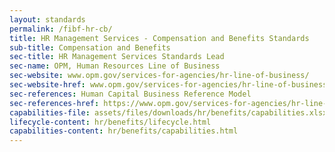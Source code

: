```yaml
---
layout: standards
permalink: /fibf-hr-cb/
title: HR Management Services - Compensation and Benefits Standards
sub-title: Compensation and Benefits
sec-title: HR Management Services Standards Lead
sec-name: OPM, Human Resources Line of Business
sec-website: www.opm.gov/services-for-agencies/hr-line-of-business/
sec-website-href: www.opm.gov/services-for-agencies/hr-line-of-business/
sec-references: Human Capital Business Reference Model
sec-references-href: https://www.opm.gov/services-for-agencies/hr-line-of-business/hc-business-reference-model/
capabilities-file: assets/files/downloads/hr/benefits/capabilities.xlsx
lifecycle-content: hr/benefits/lifecycle.html
capabilities-content: hr/benefits/capabilities.html
---
```

